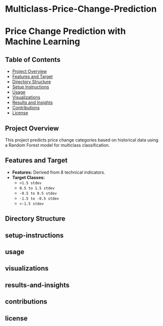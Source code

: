 # Multiclass-Price-Change-Prediction

# Price Change Prediction with Machine Learning

## Table of Contents
- [Project Overview](#project-overview)
- [Features and Target](#features-and-target)
- [Directory Structure](#directory-structure)
- [Setup Instructions](#setup-instructions)
- [Usage](#usage)
- [Visualizations](#visualizations)
- [Results and Insights](#results-and-insights)
- [Contributions](#contributions)
- [License](#license)

## Project Overview
This project predicts price change categories based on historical data using a Random Forest model for multiclass classification.

## Features and Target
- **Features:** Derived from 8 technical indicators.
- **Target Classes:**
  - `>1.5 stdev`
  - `0.5 to 1.5 stdev`
  - `-0.5 to 0.5 stdev`
  - `-1.5 to -0.5 stdev`
  - `<-1.5 stdev`

## Directory Structure

## setup-instructions

## usage

## visualizations

## results-and-insights

## contributions

## license





